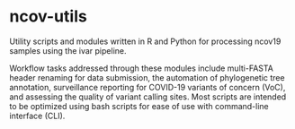 # ncov-utils
Utility scripts and modules written in R and Python for processing ncov19 samples using the ivar pipeline. 

Workflow tasks addressed through these modules include multi-FASTA header renaming for data submission,
the automation of phylogenetic tree annotation, surveillance reporting for
COVID-19 variants of concern (VoC), and assessing the quality of variant calling sites. Most scripts are
intended to be optimized using bash scripts for ease of use with command-line interface (CLI). 

